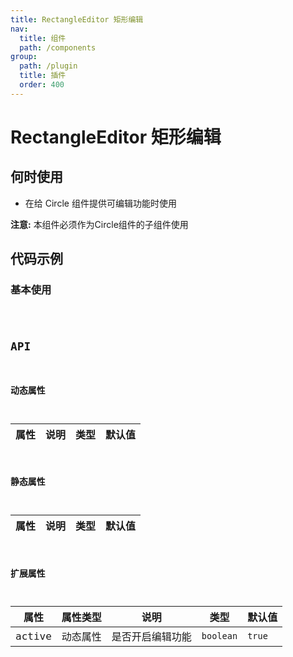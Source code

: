 ```yaml
---
title: RectangleEditor 矩形编辑
nav:
  title: 组件
  path: /components
group:
  path: /plugin
  title: 插件
  order: 400
---
```


# RectangleEditor 矩形编辑

## 何时使用

- 在给 Circle 组件提供可编辑功能时使用

**注意:** 本组件必须作为Circle组件的子组件使用

## 代码示例

### 基本使用

<code src="./demo/demo-01.tsx" />

## API

### 动态属性

| 属性 |说明|类型|默认值|
|-----|----|----|----|

### 静态属性

| 属性 |说明|类型|默认值|
|-----|----|----|----|

### 扩展属性

| 属性 | 属性类型 |说明|类型|默认值|
|-----|----|----|----|----|
|active| 动态属性 | 是否开启编辑功能 | `boolean` | `true` |

